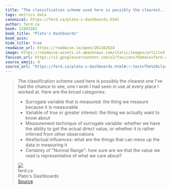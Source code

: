 ```yaml
---
title: "The classification scheme used here is possibly the clearest..."
tags: metrics data
canonical: https://ferd.ca/plato-s-dashboards.html
author: ferd.ca
book: 12403263
book_title: "Plato's Dashboards"
book_asin: 
hide_title: true
readwise_url: https://readwise.io/open/261162624
image: https://readwise-assets.s3.amazonaws.com/static/images/article4.6bc1851654a0.png
favicon_url: https://s2.googleusercontent.com/s2/favicons?domain=ferd.ca
source_emoji: 🌐
source_url: "https://ferd.ca/plato-s-dashboards.html#:~:text=The%20classification%20scheme,we%20care%20about%3F"
---
```


> The classification scheme used here is possibly the clearest one I've had the chance to see, one I wish I had seen in use at every place I worked at. Here are the broad categories:
> - Surrogate variable that is measured: the thing we measure because it is measurable
> - Variable of true or greater interest: the thing we actually want to know about
> - Measurement technique of surrogate variable: whether we have the ability to get the actual direct value, or whether it is rather inferred from other observations
> - Atrefactual influences: what are the things that can mess up the data in measuring it
> - Certainty of "Normal Range": how sure are we that the value we read is representative of what we care about?
> <div class="quoteback-footer"><div class="quoteback-avatar"><img class="mini-favicon" src="https://s2.googleusercontent.com/s2/favicons?domain=ferd.ca"></div><div class="quoteback-metadata"><div class="metadata-inner"><span style="display:none">FROM:</span><div aria-label="ferd.ca" class="quoteback-author"> ferd.ca</div><div aria-label="Plato's Dashboards" class="quoteback-title"> Plato's Dashboards</div></div></div><div class="quoteback-backlink"><a target="_blank" aria-label="go to the full text of this quotation" rel="noopener" href="https://ferd.ca/plato-s-dashboards.html#:~:text=The%20classification%20scheme,we%20care%20about%3F" class="quoteback-arrow"> Source</a></div></div>